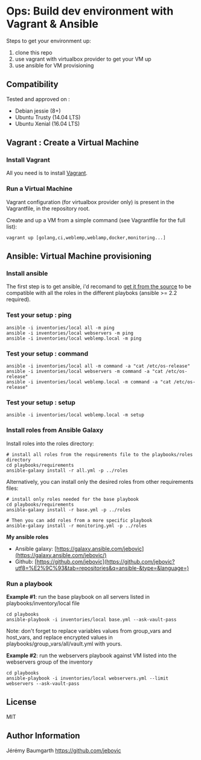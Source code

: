 Ops: Build dev environment with Vagrant & Ansible
=================================================

Steps to get your environment up:

1. clone this repo
2. use vagrant with virtualbox provider to get your VM up
3. use ansible for VM provisioning

## Compatibility

Tested and approved on :

* Debian jessie (8+)
* Ubuntu Trusty (14.04 LTS)
* Ubuntu Xenial (16.04 LTS)

## Vagrant : Create a Virtual Machine

### Install Vagrant

All you need is to install [Vagrant](https://www.vagrantup.com/docs/installation).

### Run a Virtual Machine

Vagrant configuration (for virtualbox provider only) is present in the Vagrantfile, in the repository root.

Create and up a VM from a simple command (see Vagrantfile for the full list):

```
vagrant up [golang,ci,weblemp,weblamp,docker,monitoring...]
```

## Ansible: Virtual Machine provisioning

### Install ansible

The first step is to get ansible, i'd recomand to [get it from the source](http://docs.ansible.com/ansible/intro_installation.html#running-from-source) to be compatible with all the roles in the different playboks (ansible >= 2.2 required).

### Test your setup : ping

```
ansible -i inventories/local all -m ping
ansible -i inventories/local webservers -m ping
ansible -i inventories/local weblemp.local -m ping
```

### Test your setup : command

```
ansible -i inventories/local all -m command -a "cat /etc/os-release"
ansible -i inventories/local webservers -m command -a "cat /etc/os-release"
ansible -i inventories/local weblemp.local -m command -a "cat /etc/os-release"
```

### Test your setup : setup

```
ansible -i inventories/local weblemp.local -m setup
```

### Install roles from Ansible Galaxy

Install roles into the roles directory:

```
# install all roles from the requirements file to the playbooks/roles directory
cd playbooks/requirements
ansible-galaxy install -r all.yml -p ../roles
```

Alternatively, you can install only the desired roles from other requirements files:

```
# install only roles needed for the base playbook
cd playbooks/requirements
ansible-galaxy install -r base.yml -p ../roles

# Then you can add roles from a more specific playbook
ansible-galaxy install -r monitoring.yml -p ../roles
```

**My ansible roles**

* Ansible galaxy: [https://galaxy.ansible.com/jebovic](https://galaxy.ansible.com/jebovic/)
* Github: [https://github.com/jebovic](https://github.com/jebovic?utf8=%E2%9C%93&tab=repositories&q=ansible-&type=&language=)

### Run a playbook

**Example #1**: run the base playbook on all servers listed in playbooks/inventory/local file

```
cd playbooks
ansible-playbook -i inventories/local base.yml --ask-vault-pass
```

Note: don't forget to replace variables values from group_vars and host_vars, and replace encrypted values in playbooks/group_vars/all/vault.yml with yours.

**Example #2**: run the webservers playbook against VM listed into the webservers group of the inventory

```
cd playbooks
ansible-playbook -i inventories/local webservers.yml --limit webservers --ask-vault-pass
```

License
-------

MIT

Author Information
------------------

Jérémy Baumgarth https://github.com/jebovic
